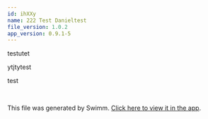 ```yaml
---
id: ihXXy
name: 222 Test Danieltest
file_version: 1.0.2
app_version: 0.9.1-5
---
```


testutet

ytjtytest




test

<br/>

This file was generated by Swimm. [Click here to view it in the app](http://localhost:5001/repos/Z2l0aHViJTNBJTNBc3ItZXh0ZW5zaW9uJTNBJTNBZG91ZWs=/docs/ihXXy).